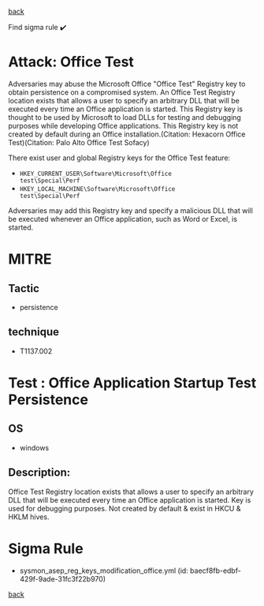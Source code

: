 
[back](../index.md)

Find sigma rule :heavy_check_mark: 

# Attack: Office Test 

Adversaries may abuse the Microsoft Office "Office Test" Registry key to obtain persistence on a compromised system. An Office Test Registry location exists that allows a user to specify an arbitrary DLL that will be executed every time an Office application is started. This Registry key is thought to be used by Microsoft to load DLLs for testing and debugging purposes while developing Office applications. This Registry key is not created by default during an Office installation.(Citation: Hexacorn Office Test)(Citation: Palo Alto Office Test Sofacy)

There exist user and global Registry keys for the Office Test feature:

* <code>HKEY_CURRENT_USER\Software\Microsoft\Office test\Special\Perf</code>
* <code>HKEY_LOCAL_MACHINE\Software\Microsoft\Office test\Special\Perf</code>

Adversaries may add this Registry key and specify a malicious DLL that will be executed whenever an Office application, such as Word or Excel, is started.

# MITRE
## Tactic
  - persistence


## technique
  - T1137.002


# Test : Office Application Startup Test Persistence
## OS
  - windows


## Description:
Office Test Registry location exists that allows a user to specify an arbitrary DLL that will be executed every time an Office
application is started. Key is used for debugging purposes. Not created by default & exist in HKCU & HKLM hives.


# Sigma Rule
 - sysmon_asep_reg_keys_modification_office.yml (id: baecf8fb-edbf-429f-9ade-31fc3f22b970)



[back](../index.md)
